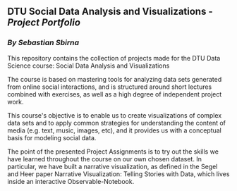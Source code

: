 ## DTU Social Data Analysis and Visualizations - _Project Portfolio_
### _By Sebastian Sbirna_

This repository contains the collection of projects made for the DTU Data Science course: Social Data Analysis and Visualizations

The course is based on mastering tools for analyzing data sets generated from online social interactions, and is structured around short lectures combined with exercises, as well as a high degree of independent project work.

This course's objective is to enable us to create visualizations of complex data sets and to apply common strategies for understanding the content of media (e.g. text, music, images, etc), and it provides us with a conceptual basis for modeling social data.

The point of the presented Project Assignments is to try out the skills we have learned throughout the course on our own chosen dataset. In particular, we have built a narrative visualization, as defined in the Segel and Heer paper Narrative Visualization: Telling Stories with Data, which lives inside an interactive Observable-Notebook.
